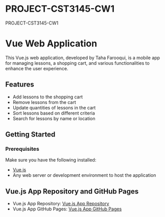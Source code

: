 # PROJECT-CST3145-CW1
PROJECT-CST3145-CW1

# Vue Web Application

This Vue.js web application, developed by Taha Farooqui, is a mobile app for managing lessons, a shopping cart, and various functionalities to enhance the user experience.

## Features

- Add lessons to the shopping cart
- Remove lessons from the cart
- Update quantities of lessons in the cart
- Sort lessons based on different criteria
- Search for lessons by name or location

## Getting Started

### Prerequisites

Make sure you have the following installed:

- [Vue.js](https://vuejs.org/)
- Any web server or development environment to host the application

## Vue.js App Repository and GitHub Pages

- Vue.js App Repository:   [Vue.js App Repository](https://github.com/tahafarooqui/PROJECT-CST3145-CW1)
- Vue.js App GitHub Pages: [Vue.js App GitHub Pages](https://tahafarooqui.github.io/PROJECT-CST3145-CW1/)
